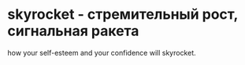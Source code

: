 # skyrocket - стремительный рост, сигнальная ракета




how your self-esteem and your confidence will skyrocket.
